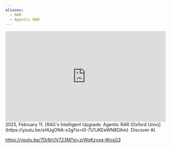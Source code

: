 ```yaml
---
aliases:
  - RAR
  - Agentic RAR
---
```



<iframe 
  style="aspect-ratio:16/9;width:100%;height:auto" 
  src="https://www.youtube.com/embed/xHUgONA-x3g?si=l0-7U1JKEeWN8DAm" 
  title="YouTube video player" 
  frameborder="0" 
  allow="accelerometer; autoplay; clipboard-write; encrypted-media; gyroscope; picture-in-picture; web-share" 
  referrerpolicy="strict-origin-when-cross-origin" 
  allowfullscreen
></iframe>
2025, February 11. [RAG's Intelligent Upgrade: Agentic RAR (Oxford Univ)](https://youtu.be/xHUgONA-x3g?si=l0-7U1JKEeWN8DAm). Discover AI.

https://youtu.be/7Dr8rUV723M?si=zrWoKzysg-IKnsG3